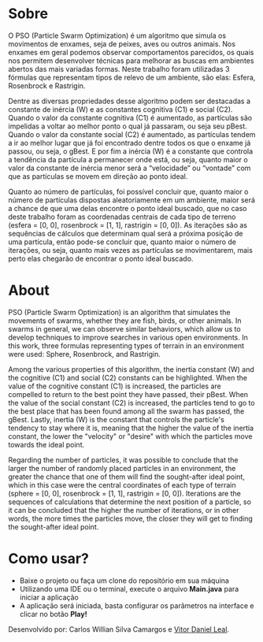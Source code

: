 # Sobre

O PSO (Particle Swarm Optimization) é um algoritmo que simula os movimentos de
enxames, seja de peixes, aves ou outros animais. Nos enxames em geral podemos observar
comportamentos parecidos, os quais nos permitem desenvolver técnicas para melhorar as
buscas em ambientes abertos das mais variadas formas. Neste trabalho foram utilizadas 3 
fórmulas que representam tipos de relevo de um ambiente, são elas: Esfera, Rosenbrock e Rastrigin.

Dentre as diversas propriedades desse algoritmo podem ser destacadas a constante de
inércia (W) e as constantes cognitiva (C1) e social (C2). Quando o valor da
constante cognitiva (C1) é aumentado, as partículas são impelidas a voltar ao melhor ponto o qual já
passaram, ou seja seu pBest. Quando o valor da constante social (C2) é aumentado, as partículas
tendem a ir ao melhor lugar que já foi encontrado dentre todos os que o enxame já passou, ou
seja, o gBest. E por fim a inércia (W) é a constante que controla a tendência da partícula a
permanecer onde está, ou seja, quanto maior o valor da constante de inércia menor será a
“velocidade” ou “vontade” com que as partículas se movem em direção ao ponto ideal.

Quanto ao número de partículas, foi possível concluir que, quanto maior o número de
partículas dispostas aleatoriamente em um ambiente, maior será a chance de que uma delas
encontre o ponto ideal buscado, que no caso deste trabalho foram as coordenadas centrais de
cada tipo de terreno (esfera = [0, 0], rosenbrock = [1, 1], rastrigin = [0, 0]). As iterações são
as sequências de cálculos que determinam qual será a próxima posição de uma partícula,
então pode-se concluir que, quanto maior o número de iterações, ou seja, quanto mais vezes
as partículas se movimentarem, mais perto elas chegarão de encontrar o ponto ideal buscado.

# About

PSO (Particle Swarm Optimization) is an algorithm that simulates the movements of swarms, whether 
they are fish, birds, or other animals. In swarms in general, we can observe similar behaviors, 
which allow us to develop techniques to improve searches in various open environments. In this work, 
three formulas representing types of terrain in an environment were used: Sphere, Rosenbrock, and Rastrigin.

Among the various properties of this algorithm, the inertia constant (W) and the cognitive (C1) and social 
(C2) constants can be highlighted. When the value of the cognitive constant (C1) is increased, the particles 
are compelled to return to the best point they have passed, their pBest. When the value of the social 
constant (C2) is increased, the particles tend to go to the best place that has been found among all the swarm 
has passed, the gBest. Lastly, inertia (W) is the constant that controls the particle's tendency to stay where 
it is, meaning that the higher the value of the inertia constant, the lower the "velocity" or "desire" with 
which the particles move towards the ideal point.

Regarding the number of particles, it was possible to conclude that the larger the number of randomly placed 
particles in an environment, the greater the chance that one of them will find the sought-after ideal point, 
which in this case were the central coordinates of each type of terrain (sphere = [0, 0], rosenbrock = [1, 1], 
rastrigin = [0, 0]). Iterations are the sequences of calculations that determine the next position of a particle, 
so it can be concluded that the higher the number of iterations, or in other words, the more times the particles move, 
the closer they will get to finding the sought-after ideal point.

# Como usar?

* Baixe o projeto ou faça um clone do repositório em sua máquina
* Utilizando uma IDE ou o terminal, execute o arquivo **Main.java** para iniciar a aplicação
* A aplicação será iniciada, basta configurar os parâmetros na interface e clicar no botão **Play!**

Desenvolvido por: Carlos Willian Silva Camargos e [Vitor Daniel Leal](https://github.com/VitorDan).